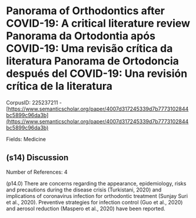 # Panorama of Orthodontics after COVID-19: A critical literature review Panorama da Ortodontia após COVID-19: Uma revisão crítica da literatura Panorama de Ortodoncia después del COVID-19: Una revisión crítica de la literatura

CorpusID: 225237211 - [https://www.semanticscholar.org/paper/4007d317245339d7b7773102844bc5899c96da3b](https://www.semanticscholar.org/paper/4007d317245339d7b7773102844bc5899c96da3b)

Fields: Medicine

## (s14) Discussion
Number of References: 4

(p14.0) There are concerns regarding the appearance, epidemiology, risks and precautions during the disease crisis (Turkistani, 2020) and implications of coronavirus infection for orthodontic treatment (Sunjay Suri et al., 2020). Preventive strategies for infection control (Guo et al., 2020) and aerosol reduction (Maspero et al., 2020) have been reported.
